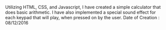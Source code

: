Utilizing HTML, CSS, and Javascript, I have created a simple calculator that does basic arithmetic.
I have also implemented a special sound effect for each keypad that will play, when pressed on by the user.
Date of Creation : 08/12/2016
